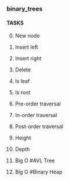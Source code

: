 ### binary_trees


#### TASKS
0. New node
1. Insert left
2. Insert right
3. Delete
4. Is leaf
5. Is root
6. Pre-order traversal
7. In-order traversal
8. Post-order traversal
9. Height
10. Depth

35. Big O #AVL Tree

41. Big O #Binary Heap